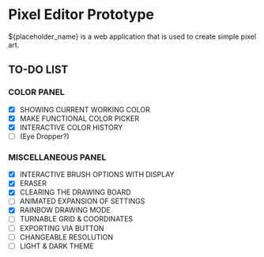 # Pixel Editor Prototype
${placeholder_name} is a web application that is used to create simple pixel art. 

## TO-DO LIST
### COLOR PANEL
- [x] SHOWING CURRENT WORKING COLOR
- [x] MAKE FUNCTIONAL COLOR PICKER
- [x] INTERACTIVE COLOR HISTORY
- [ ] (Eye Dropper?)

### MISCELLANEOUS PANEL

- [x] INTERACTIVE BRUSH OPTIONS WITH DISPLAY
- [x] ERASER
- [x] CLEARING THE DRAWING BOARD
- [ ] ANIMATED EXPANSION OF SETTINGS
- [x] RAINBOW DRAWING MODE
- [ ] TURNABLE GRID & COORDINATES
- [ ] EXPORTING VIA BUTTON
- [ ] CHANGEABLE RESOLUTION
- [ ] LIGHT & DARK THEME
